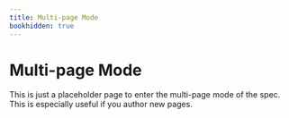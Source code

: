 ```yaml
---
title: Multi-page Mode
bookhidden: true
---
```


# Multi-page Mode

This is just a placeholder page to enter the multi-page mode of the spec. This is especially useful if you author new pages.
